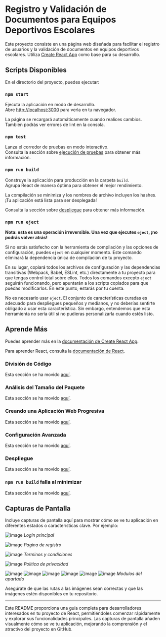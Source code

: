 # Registro y Validación de Documentos para Equipos Deportivos Escolares

Este proyecto consiste en una página web diseñada para facilitar el registro de usuarios y la validación de documentos en equipos deportivos escolares. Utiliza [Create React App](https://github.com/facebook/create-react-app) como base para su desarrollo.

## Scripts Disponibles

En el directorio del proyecto, puedes ejecutar:

### `npm start`

Ejecuta la aplicación en modo de desarrollo.\
Abre [http://localhost:3000](http://localhost:3000) para verla en tu navegador.

La página se recargará automáticamente cuando realices cambios.\
También podrás ver errores de lint en la consola.

### `npm test`

Lanza el corredor de pruebas en modo interactivo.\
Consulta la sección sobre [ejecución de pruebas](https://facebook.github.io/create-react-app/docs/running-tests) para obtener más información.

### `npm run build`

Construye la aplicación para producción en la carpeta `build`.\
Agrupa React de manera óptima para obtener el mejor rendimiento.

La compilación se minimiza y los nombres de archivo incluyen los hashes.\
¡Tu aplicación está lista para ser desplegada!

Consulta la sección sobre [despliegue](https://facebook.github.io/create-react-app/docs/deployment) para obtener más información.

### `npm run eject`

**Nota: esta es una operación irreversible. Una vez que ejecutes `eject`, ¡no podrás volver atrás!**

Si no estás satisfecho con la herramienta de compilación y las opciones de configuración, puedes `eject` en cualquier momento. Este comando eliminará la dependencia única de compilación de tu proyecto.

En su lugar, copiará todos los archivos de configuración y las dependencias transitivas (Webpack, Babel, ESLint, etc.) directamente a tu proyecto para que tengas control total sobre ellos. Todos los comandos excepto `eject` seguirán funcionando, pero apuntarán a los scripts copiados para que puedas modificarlos. En este punto, estarás por tu cuenta.

No es necesario usar `eject`. El conjunto de características curadas es adecuado para despliegues pequeños y medianos, y no deberías sentirte obligado a usar esta característica. Sin embargo, entendemos que esta herramienta no sería útil si no pudieras personalizarla cuando estés listo.

## Aprende Más

Puedes aprender más en la [documentación de Create React App](https://facebook.github.io/create-react-app/docs/getting-started).

Para aprender React, consulta la [documentación de React](https://reactjs.org/).

### División de Código

Esta sección se ha movido [aquí](https://facebook.github.io/create-react-app/docs/code-splitting).

### Análisis del Tamaño del Paquete

Esta sección se ha movido [aquí](https://facebook.github.io/create-react-app/docs/analyzing-the-bundle-size).

### Creando una Aplicación Web Progresiva

Esta sección se ha movido [aquí](https://facebook.github.io/create-react-app/docs/making-a-progressive-web-app).

### Configuración Avanzada

Esta sección se ha movido [aquí](https://facebook.github.io/create-react-app/docs/advanced-configuration).

### Despliegue

Esta sección se ha movido [aquí](https://facebook.github.io/create-react-app/docs/deployment).

### `npm run build` falla al minimizar

Esta sección se ha movido [aquí](https://facebook.github.io/create-react-app/docs/troubleshooting#npm-run-build-fails-to-minify).

## Capturas de Pantalla

Incluye capturas de pantalla aquí para mostrar cómo se ve tu aplicación en diferentes estados o características clave. Por ejemplo:

![image](https://github.com/KSSHOT/webReact/assets/101493968/59f214b4-80e9-4043-9f08-2a8419a6ec0c)
*Login principal*

![image](https://github.com/KSSHOT/webReact/assets/101493968/368ed4fc-31a9-47de-8e3f-7f8e1ee2eea9)
*Pagina de registro*

![image](https://github.com/KSSHOT/webReact/assets/101493968/64a8ef72-eba0-447a-9872-b94abab38e21)
*Terminos y condiciones*

![image](https://github.com/KSSHOT/webReact/assets/101493968/9f6edb75-1060-4350-ba4f-c72109401ff2)
*Politica de privacidad*

![image](https://github.com/KSSHOT/webReact/assets/101493968/f234d241-7392-475f-a042-aaae56a973c3)
![image](https://github.com/KSSHOT/webReact/assets/101493968/901cdbb7-412c-4598-a24a-f145a092b6e7)
![image](https://github.com/KSSHOT/webReact/assets/101493968/d058774c-a43b-45ec-a37b-e0fbeda3a5f4)
![image](https://github.com/KSSHOT/webReact/assets/101493968/8388e2c9-69ed-4d46-8fd4-27f15f9e23f8)
![image](https://github.com/KSSHOT/webReact/assets/101493968/cc75084e-7434-46d7-8d10-df2b3c23c722)
![image](https://github.com/KSSHOT/webReact/assets/101493968/e85f574d-f815-4c6b-8a49-19413ff5ecbc)
*Modulos del apartado*

Asegúrate de que las rutas a las imágenes sean correctas y que las imágenes estén disponibles en tu repositorio.

---

Este README proporciona una guía completa para desarrolladores interesados en tu proyecto de React, permitiéndoles comenzar rápidamente y explorar sus funcionalidades principales. Las capturas de pantalla añaden visualmente cómo se ve tu aplicación, mejorando la comprensión y el atractivo del proyecto en GitHub.
